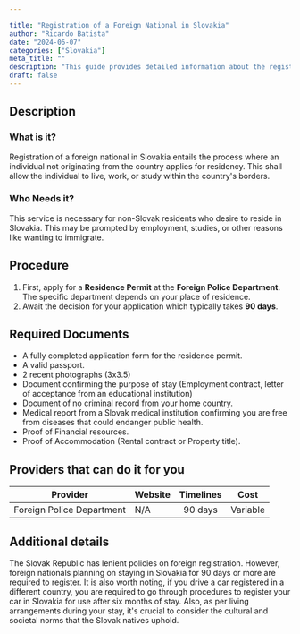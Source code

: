 ```yaml
---

title: "Registration of a Foreign National in Slovakia"
author: "Ricardo Batista"
date: "2024-06-07"
categories: ["Slovakia"]
meta_title: ""
description: "This guide provides detailed information about the registration procedure for a foreign national in Slovakia."
draft: false
---
```


## Description
### What is it?
Registration of a foreign national in Slovakia entails the process where an individual not originating from the country applies for residency. This shall allow the individual to live, work, or study within the country's borders. 

### Who Needs it?
This service is necessary for non-Slovak residents who desire to reside in Slovakia. This may be prompted by employment, studies, or other reasons like wanting to immigrate. 

## Procedure
1. First, apply for a **Residence Permit** at the **Foreign Police Department**. The specific department depends on your place of residence.
2. Await the decision for your application which typically takes **90 days**. 

## Required Documents
- A fully completed application form for the residence permit. 
- A valid passport.
- 2 recent photographs (3x3.5)
- Document confirming the purpose of stay (Employment contract, letter of acceptance from an educational institution)
- Document of no criminal record from your home country.
- Medical report from a Slovak medical institution confirming you are free from diseases that could endanger public health.
- Proof of Financial resources.
- Proof of Accommodation (Rental contract or Property title).

## Providers that can do it for you

| Provider        |     Website     |     Timelines    |       Cost      |
| --------------- | --------------- |  :-------------: | :-------------: |
| Foreign Police Department| N/A |      90 days      |        Variable       |

## Additional details
The Slovak Republic has lenient policies on foreign registration. However, foreign nationals planning on staying in Slovakia for 90 days or more are required to register. It is also worth noting, if you drive a car registered in a different country, you are required to go through procedures to register your car in Slovakia for use after six months of stay. Also, as per living arrangements during your stay, it's crucial to consider the cultural and societal norms that the Slovak natives uphold.
